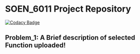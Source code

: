 # SOEN_6011 Project Repository

[![Codacy Badge](https://api.codacy.com/project/badge/Grade/2ef59b0f6a774a35a5ba972535463b71)](https://app.codacy.com/app/secondsmall86/SOEN_6011?utm_source=github.com&utm_medium=referral&utm_content=Alex44711/SOEN_6011&utm_campaign=Badge_Grade_Settings)

## Problem_1: A Brief description of selected Function uploaded!
